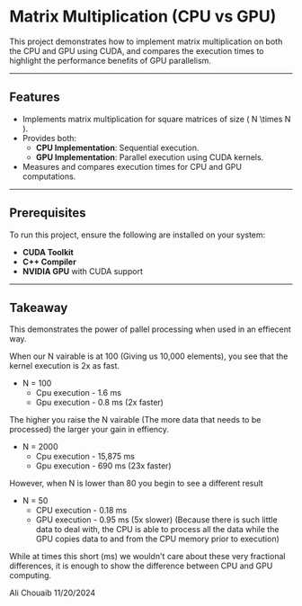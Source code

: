 # Matrix Multiplication (CPU vs GPU)

This project demonstrates how to implement matrix multiplication on both the CPU and GPU using CUDA, and compares the execution times to highlight the performance benefits of GPU parallelism.

---

## Features
- Implements matrix multiplication for square matrices of size \( N \times N \).
- Provides both:
  - **CPU Implementation**: Sequential execution.
  - **GPU Implementation**: Parallel execution using CUDA kernels.
- Measures and compares execution times for CPU and GPU computations.

---

## Prerequisites
To run this project, ensure the following are installed on your system:
- **CUDA Toolkit** 
- **C++ Compiler** 
- **NVIDIA GPU** with CUDA support

---
## Takeaway
This demonstrates the power of pallel processing when used in an effiecent way.

When our N vairable is at 100 (Giving us 10,000 elements), you see that the kernel execution is 2x as fast.
- N = 100
    - Cpu execution - 1.6 ms
    - Gpu execution - 0.8 ms (2x faster)
  
The higher you raise the N vairable (The more data that needs to be processed) the larger your gain in effiency.
  - N = 2000
      - Cpu execution - 15,875 ms
      - Gpu execution - 690 ms (23x faster)

However, when N is lower than 80 you begin to see a different result
  - N = 50
      - CPU execution - 0.18 ms
      - GPU execution - 0.95 ms (5x slower) (Because there is such little data to deal with, the CPU is able to process all the data while the GPU copies data to and from the CPU memory prior to execution)

While at times this short (ms) we wouldn't care about these very fractional differences, it is enough to show the difference between CPU and GPU computing.


Ali Chouaib
11/20/2024



